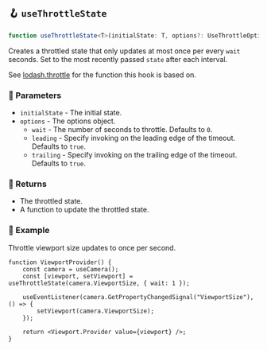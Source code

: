 ## 🪝 `useThrottleState`

```ts
function useThrottleState<T>(initialState: T, options?: UseThrottleOptions): T;
```

Creates a throttled state that only updates at most once per every `wait` seconds. Set to the most recently passed `state` after each interval.

See [lodash.throttle](https://lodash.com/docs/4.17.15#throttle) for the function this hook is based on.

### 📕 Parameters

-   `initialState` - The initial state.
-   `options` - The options object.
    -   `wait` - The number of seconds to throttle. Defaults to `0`.
    -   `leading` - Specify invoking on the leading edge of the timeout. Defaults to `true`.
    -   `trailing` - Specify invoking on the trailing edge of the timeout. Defaults to `true`.

### 📗 Returns

-   The throttled state.
-   A function to update the throttled state.

### 📘 Example

Throttle viewport size updates to once per second.

```tsx
function ViewportProvider() {
	const camera = useCamera();
	const [viewport, setViewport] = useThrottleState(camera.ViewportSize, { wait: 1 });

	useEventListener(camera.GetPropertyChangedSignal("ViewportSize"), () => {
		setViewport(camera.ViewportSize);
	});

	return <Viewport.Provider value={viewport} />;
}
```
